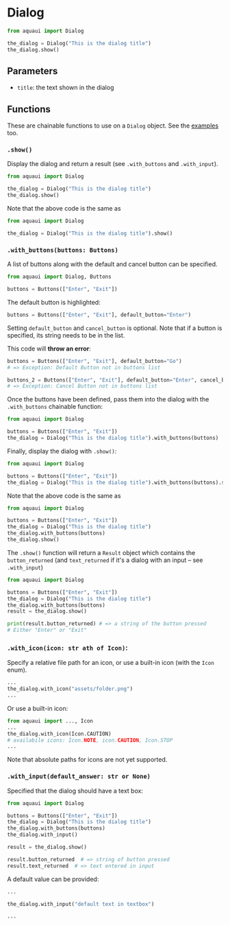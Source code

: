 # Dialog

```py
from aquaui import Dialog

the_dialog = Dialog("This is the dialog title")
the_dialog.show()
```

## Parameters

- `title`: the text shown in the dialog

## Functions

These are chainable functions to use on a `Dialog` object. See the [examples](https://github.com/ninest/aquaui#examples) too.

### `.show()`

Display the dialog and return a result (see `.with_buttons` and `.with_input`).

```py
from aquaui import Dialog

the_dialog = Dialog("This is the dialog title")
the_dialog.show()
```

Note that the above code is the same as

```py
from aquaui import Dialog

the_dialog = Dialog("This is the dialog title").show()
```

### `.with_buttons(buttons: Buttons)`

A list of buttons along with the default and cancel button can be specified.

```py
from aquaui import Dialog, Buttons

buttons = Buttons(["Enter", "Exit"])
```

The default button is highlighted:

```py
buttons = Buttons(["Enter", "Exit"], default_button="Enter")
```

Setting `default_button` and `cancel_button` is optional. Note that if a button is specified, its string needs to be in the list.

This code will **throw an error**:

```py
buttons = Buttons(["Enter", "Exit"], default_button="Go")
# => Exception: Default Button not in buttons list

buttons_2 = Buttons(["Enter", "Exit"], default_button="Enter", cancel_button="No")
# => Exception: Cancel Button not in buttons list
```

Once the buttons have been defined, pass them into the dialog with the `.with_buttons` chainable function:

```py
from aquaui import Dialog

buttons = Buttons(["Enter", "Exit"])
the_dialog = Dialog("This is the dialog title").with_buttons(buttons)
```

Finally, display the dialog with `.show()`:

```py
from aquaui import Dialog

buttons = Buttons(["Enter", "Exit"])
the_dialog = Dialog("This is the dialog title").with_buttons(buttons).show()
```

Note that the above code is the same as

```py
from aquaui import Dialog

buttons = Buttons(["Enter", "Exit"])
the_dialog = Dialog("This is the dialog title")
the_dialog.with_buttons(buttons)
the_dialog.show()
```

The `.show()` function will return a `Result` object which contains the `button_returned` (and `text_returned` if it's a dialog with an input – see `.with_input`)

```py
from aquaui import Dialog

buttons = Buttons(["Enter", "Exit"])
the_dialog = Dialog("This is the dialog title")
the_dialog.with_buttons(buttons)
result = the_dialog.show()

print(result.button_returned) # => a string of the button pressed
# Either "Enter" or "Exit"
```

### `.with_icon(icon: str ath of Icon)`:

Specify a relative file path for an icon, or use a built-in icon (with the `Icon` enum).

```py
...
the_dialog.with_icon("assets/folder.png")
...
```

Or use a built-in icon:

```py
from aquaui import ..., Icon
...
the_dialog.with_icon(Icon.CAUTION)
# availabile icons: Icon.NOTE, icon.CAUTION, Icon.STOP
...
```

Note that absolute paths for icons are not yet supported.

### `.with_input(default_answer: str or None)`

Specified that the dialog should have a text box:

```py
from aquaui import Dialog

buttons = Buttons(["Enter", "Exit"])
the_dialog = Dialog("This is the dialog title")
the_dialog.with_buttons(buttons)
the_dialog.with_input()

result = the_dialog.show()

result.button_returned  # => string of button pressed
result.text_returned  # => text entered in input
```

A default value can be provided:

```py
...

the_dialog.with_input("default text in textbox")

...
```
